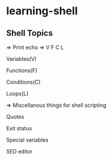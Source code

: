 # learning-shell
Shell Topics
---------------------------------------------------------------
=> Print 
echo
=> V F C L

Variables(V)

Functions(F)

Conditions(C)

Loops(L)

=> Miscellanous  things for shell scripting

Quotes

Exit status

Special variables

SED editor



